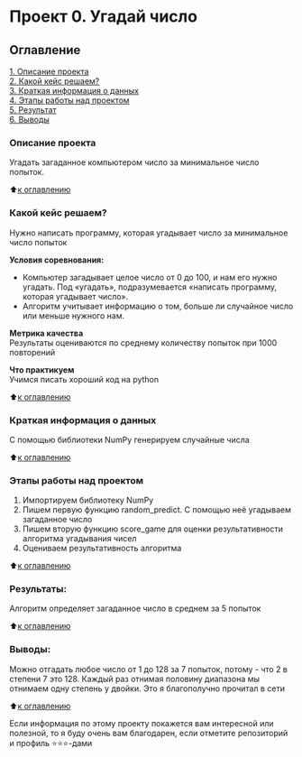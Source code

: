 # Проект 0. Угадай число

## Оглавление  
[1. Описание проекта](.README.md#Описание-проекта)  
[2. Какой кейс решаем?](.README.md#Какой-кейс-решаем)  
[3. Краткая информация о данных](.README.md#Краткая-информация-о-данных)  
[4. Этапы работы над проектом](.README.md#Этапы-работы-над-проектом)  
[5. Результат](.README.md#Результат)    
[6. Выводы](.README.md#Выводы) 

### Описание проекта    
Угадать загаданное компьютером число за минимальное число попыток.

:arrow_up:[к оглавлению](_)


### Какой кейс решаем?    
Нужно написать программу, которая угадывает число за минимальное число попыток

**Условия соревнования:**  
- Компьютер загадывает целое число от 0 до 100, и нам его нужно угадать. Под «угадать», подразумевается «написать программу, которая угадывает число».
- Алгоритм учитывает информацию о том, больше ли случайное число или меньше нужного нам.

**Метрика качества**     
Результаты оцениваются по среднему количеству попыток при 1000 повторений

**Что практикуем**     
Учимся писать хороший код на python


:arrow_up:[к оглавлению](.README.md#Оглавление)


### Краткая информация о данных
С помощью библиотеки NumPy генерируем случайные числа
  
:arrow_up:[к оглавлению](.README.md#Оглавление)


### Этапы работы над проектом  
1. Импортируем библиотеку NumPy
2. Пишем первую функцию random_predict. С помощью неё угадываем загаданное число
3. Пишем вторую функцию score_game для оценки результативности алгоритма угадывания чисел
4. Оцениваем результативность алгоритма

:arrow_up:[к оглавлению](.README.md#Оглавление)


### Результаты:  
Алгоритм определяет загаданное число в среднем за 5 попыток

:arrow_up:[к оглавлению](.README.md#Оглавление)


### Выводы:  
Можно отгадать любое число от 1 до 128 за 7 попыток, потому - что 2 в степени 7 это 128.
Каждый раз отнимая половину диапазона мы отнимаем одну степень у двойки.
Это я благополучно прочитал в сети

:arrow_up:[к оглавлению](.README.md#Оглавление)


Если информация по этому проекту покажется вам интересной или полезной, то я буду очень вам благодарен, если отметите репозиторий и профиль ⭐️⭐️⭐️-дами
